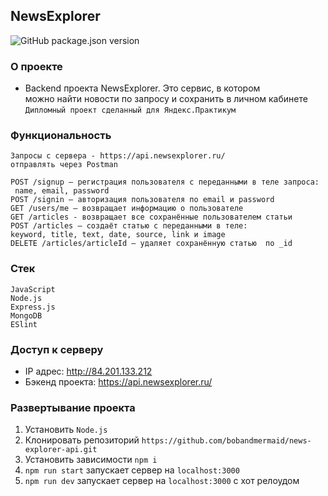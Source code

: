## NewsExplorer
![GitHub package.json version](https://img.shields.io/github/package-json/v/bobandmermaid/news-explorer-api?style=flat-square)

### О проекте
+ Backend проекта NewsExplorer. Это сервис, в котором      
можно найти новости по запросу и сохранить в личном кабинете      
`Дипломный проект сделанный для Яндекс.Практикум`

### Функциональность
    Запросы с сервера - https://api.newsexplorer.ru/        
    отправлять через Postman
    
    POST /signup — регистрация пользователя с переданными в теле запроса:    
     name, email, password
    POST /signin — авторизация пользователя по email и password 
    GET /users/me — возвращает информацию о пользователе
    GET /articles - возвращает все сохранённые пользователем статьи
    POST /articles — создаёт статью с переданными в теле: 
    keyword, title, text, date, source, link и image
    DELETE /articles/articleId — удаляет сохранённую статью  по _id

### Стек  
`JavaScript`     
`Node.js`  
`Express.js`  
`MongoDB`   
`ESlint`

### Доступ к серверу
+ IP адрес: http://84.201.133.212
+ Бэкенд проекта: https://api.newsexplorer.ru/          

### Развертывание проекта
1. Установить `Node.js`
2. Клонировать репозиторий `https://github.com/bobandmermaid/news-explorer-api.git`
3. Установить зависимости `npm i`
4. `npm run start` запускает сервер на `localhost:3000`
5. `npm run dev` запускает сервер на `localhost:3000` с хот релоудом
